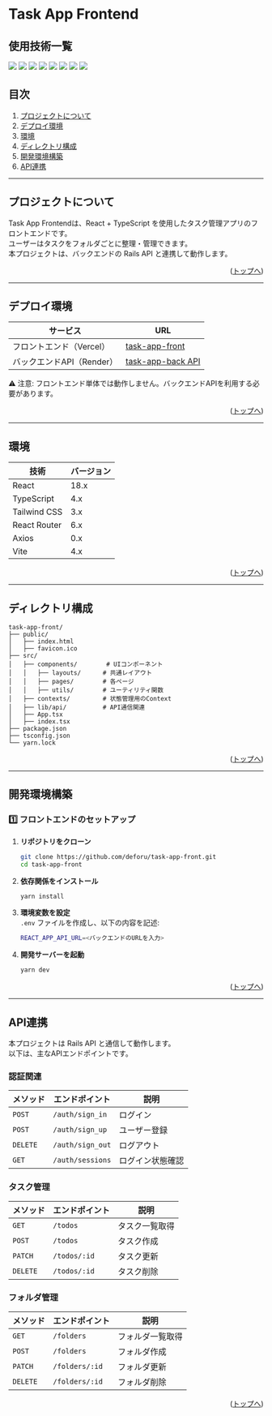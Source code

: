 
<div id="top"></div>

# Task App Frontend

## 使用技術一覧

<p style="display: inline">
  <img src="https://img.shields.io/badge/-React-20232A?style=for-the-badge&logo=react&logoColor=61DAFB">
  <img src="https://img.shields.io/badge/-TypeScript-3178C6.svg?logo=typescript&style=for-the-badge">
  <img src="https://img.shields.io/badge/-Create%20React%20App-09D3AC.svg?logo=react&style=for-the-badge">
  <img src="https://img.shields.io/badge/-React%20Router-CA4245.svg?logo=reactrouter&style=for-the-badge">
  <img src="https://img.shields.io/badge/-Material%20UI-007FFF.svg?logo=mui&style=for-the-badge">
  <img src="https://img.shields.io/badge/-TailwindCSS-06B6D4.svg?logo=tailwindcss&style=for-the-badge">
  <img src="https://img.shields.io/badge/-Axios-5A29E4.svg?logo=axios&style=for-the-badge">
  <img src="https://img.shields.io/badge/-Jest-C21325.svg?logo=jest&style=for-the-badge">
</p>


## 目次

1. [プロジェクトについて](#プロジェクトについて)
2. [デプロイ環境](#デプロイ環境)
3. [環境](#環境)
4. [ディレクトリ構成](#ディレクトリ構成)
5. [開発環境構築](#開発環境構築)
6. [API連携](#api連携)

---

## プロジェクトについて

Task App Frontendは、React + TypeScript を使用したタスク管理アプリのフロントエンドです。  
ユーザーはタスクをフォルダごとに整理・管理できます。  
本プロジェクトは、バックエンドの Rails API と連携して動作します。

<p align="right">(<a href="#top">トップへ</a>)</p>

---

## デプロイ環境

| サービス | URL |
|----------|----------------------------------------------|
| フロントエンド（Vercel） | [task-app-front](https://task-app-front-sepia.vercel.app/) |
| バックエンドAPI（Render） | [task-app-back API](https://task-app-back-ws1o.onrender.com/api/v1/todos) |

⚠ 注意: フロントエンド単体では動作しません。バックエンドAPIを利用する必要があります。

<p align="right">(<a href="#top">トップへ</a>)</p>

---

## 環境

| 技術                | バージョン |
|---------------------|----------|
| React              | 18.x     |
| TypeScript         | 4.x      |
| Tailwind CSS       | 3.x      |
| React Router       | 6.x      |
| Axios              | 0.x      |
| Vite               | 4.x      |

<p align="right">(<a href="#top">トップへ</a>)</p>

---

## ディレクトリ構成

```
task-app-front/
├── public/
│   ├── index.html
│   ├── favicon.ico
├── src/
│   ├── components/        # UIコンポーネント
│   │   ├── layouts/      # 共通レイアウト
│   │   ├── pages/        # 各ページ
│   │   ├── utils/        # ユーティリティ関数
│   ├── contexts/         # 状態管理用のContext
│   ├── lib/api/          # API通信関連
│   ├── App.tsx
│   ├── index.tsx
├── package.json
├── tsconfig.json
└── yarn.lock
```

<p align="right">(<a href="#top">トップへ</a>)</p>

---

## 開発環境構築

### 1️⃣ フロントエンドのセットアップ

1. **リポジトリをクローン**
   ```sh
   git clone https://github.com/deforu/task-app-front.git
   cd task-app-front
   ```
2. **依存関係をインストール**
   ```sh
   yarn install
   ```
3. **環境変数を設定**  
   `.env` ファイルを作成し、以下の内容を記述:
   ```sh
   REACT_APP_API_URL=<バックエンドのURLを入力>
   ```
4. **開発サーバーを起動**
   ```sh
   yarn dev
   ```

<p align="right">(<a href="#top">トップへ</a>)</p>

---

## API連携

本プロジェクトは Rails API と通信して動作します。  
以下は、主なAPIエンドポイントです。

### 認証関連

| メソッド | エンドポイント | 説明 |
|----------|---------------------------|----------------|
| `POST`   | `/auth/sign_in`            | ログイン |
| `POST`   | `/auth/sign_up`            | ユーザー登録 |
| `DELETE` | `/auth/sign_out`           | ログアウト |
| `GET`    | `/auth/sessions`           | ログイン状態確認 |

### タスク管理

| メソッド | エンドポイント | 説明 |
|----------|----------------------|----------------------------|
| `GET`    | `/todos`             | タスク一覧取得 |
| `POST`   | `/todos`             | タスク作成 |
| `PATCH`  | `/todos/:id`         | タスク更新 |
| `DELETE` | `/todos/:id`         | タスク削除 |

### フォルダ管理

| メソッド | エンドポイント | 説明 |
|----------|-----------------------|----------------|
| `GET`    | `/folders`            | フォルダ一覧取得 |
| `POST`   | `/folders`            | フォルダ作成 |
| `PATCH`  | `/folders/:id`        | フォルダ更新 |
| `DELETE` | `/folders/:id`        | フォルダ削除 |

<p align="right">(<a href="#top">トップへ</a>)</p>
